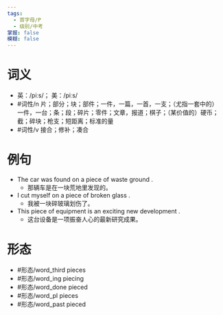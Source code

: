 ```yaml
---
tags:
  - 首字母/P
  - 级别/中考
掌握: false
模糊: false
---
```

# 词义
- 英：/piːs/； 美：/piːs/
- #词性/n  片；部分；块；部件；一件，一篇，一首，一支；（尤指一套中的）一件，一台；条；段；碎片；零件；文章，报道；棋子；（某价值的）硬币；截；碎块；枪支；短距离；标准的量
- #词性/v  接合；修补；凑合
# 例句
- The car was found on a piece of waste ground .
	- 那辆车是在一块荒地里发现的。
- I cut myself on a piece of broken glass .
	- 我被一块碎玻璃划伤了。
- This piece of equipment is an exciting new development .
	- 这台设备是一项振奋人心的最新研究成果。
# 形态
- #形态/word_third pieces
- #形态/word_ing piecing
- #形态/word_done pieced
- #形态/word_pl pieces
- #形态/word_past pieced
